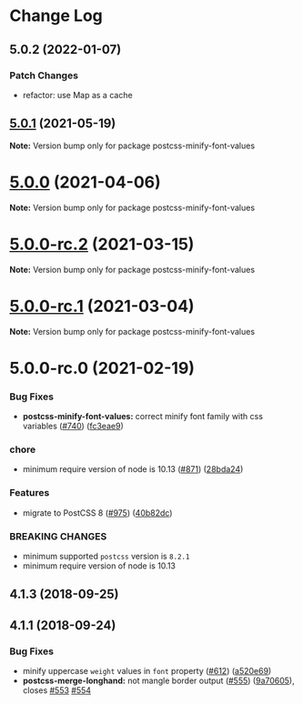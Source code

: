 # Change Log

## 5.0.2 (2022-01-07)

### Patch Changes

- refactor: use Map as a cache

## [5.0.1](https://github.com/cssnano/cssnano/compare/postcss-minify-font-values@5.0.0...postcss-minify-font-values@5.0.1) (2021-05-19)

**Note:** Version bump only for package postcss-minify-font-values

# [5.0.0](https://github.com/cssnano/cssnano/compare/postcss-minify-font-values@5.0.0-rc.2...postcss-minify-font-values@5.0.0) (2021-04-06)

**Note:** Version bump only for package postcss-minify-font-values

# [5.0.0-rc.2](https://github.com/cssnano/cssnano/compare/postcss-minify-font-values@5.0.0-rc.1...postcss-minify-font-values@5.0.0-rc.2) (2021-03-15)

**Note:** Version bump only for package postcss-minify-font-values

# [5.0.0-rc.1](https://github.com/cssnano/cssnano/compare/postcss-minify-font-values@5.0.0-rc.0...postcss-minify-font-values@5.0.0-rc.1) (2021-03-04)

**Note:** Version bump only for package postcss-minify-font-values

# 5.0.0-rc.0 (2021-02-19)

### Bug Fixes

- **postcss-minify-font-values:** correct minify font family with css variables ([#740](https://github.com/cssnano/cssnano/issues/740)) ([fc3eae9](https://github.com/cssnano/cssnano/commit/fc3eae9417974ad0ea38fa055668a2f52493b2ec))

### chore

- minimum require version of node is 10.13 ([#871](https://github.com/cssnano/cssnano/issues/871)) ([28bda24](https://github.com/cssnano/cssnano/commit/28bda243e32ce3ba89b3c358a5f78727b3732f11))

### Features

- migrate to PostCSS 8 ([#975](https://github.com/cssnano/cssnano/issues/975)) ([40b82dc](https://github.com/cssnano/cssnano/commit/40b82dca7f53ac02cd4fe62846dec79b898ccb49))

### BREAKING CHANGES

- minimum supported `postcss` version is `8.2.1`
- minimum require version of node is 10.13

## 4.1.3 (2018-09-25)

## 4.1.1 (2018-09-24)

### Bug Fixes

- minify uppercase `weight` values in `font` property ([#612](https://github.com/cssnano/cssnano/issues/612)) ([a520e69](https://github.com/cssnano/cssnano/commit/a520e6906e7fa17951a64769f030ed7b6f44c38a))
- **postcss-merge-longhand:** not mangle border output ([#555](https://github.com/cssnano/cssnano/issues/555)) ([9a70605](https://github.com/cssnano/cssnano/commit/9a706050b621e7795a9bf74eb7110b5c81804ffe)), closes [#553](https://github.com/cssnano/cssnano/issues/553) [#554](https://github.com/cssnano/cssnano/issues/554)
